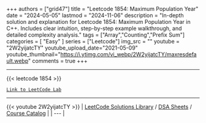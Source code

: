 
+++
authors = ["grid47"]
title = "Leetcode 1854: Maximum Population Year"
date = "2024-05-05"
lastmod = "2024-11-06"
description = "In-depth solution and explanation for Leetcode 1854: Maximum Population Year in C++. Includes clear intuition, step-by-step example walkthrough, and detailed complexity analysis."
tags = ["Array","Counting","Prefix Sum"]
categories = [
    "Easy"
]
series = ["Leetcode"]
img_src = ""
youtube = "2W2yijatcTY"
youtube_upload_date="2021-05-09"
youtube_thumbnail="https://i.ytimg.com/vi_webp/2W2yijatcTY/maxresdefault.webp"
comments = true
+++



---
{{< leetcode 1854 >}}

[`Link to LeetCode Lab`](https://leetcode.com/problems/maximum-population-year/description/)

---
{{< youtube 2W2yijatcTY >}}
| [LeetCode Solutions Library](https://grid47.xyz/leetcode/) / [DSA Sheets](https://grid47.xyz/sheets/) / [Course Catalog](https://grid47.xyz/courses/) |
| --- |
